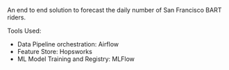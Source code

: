 An end to end solution to forecast the daily number of San Francisco BART riders.

Tools Used:
- Data Pipeline orchestration: Airflow
- Feature Store: Hopsworks
- ML Model Training and Registry: MLFlow